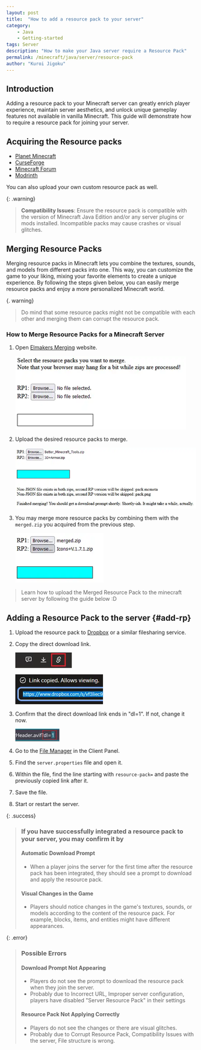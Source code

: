 ```yaml
---
layout: post
title:  "How to add a resource pack to your server"
category: 
    - Java
    - Getting-started
tags: Server
description: "How to make your Java server require a Resource Pack"
permalink: /minecraft/java/server/resource-pack
author: "Kuroi Jigoku"
---
```

## Introduction

Adding a resource pack to your Minecraft server can greatly enrich player experience, maintain server aesthetics, and unlock unique gameplay features not available in vanilla Minecraft. This guide will demonstrate how to require a resource pack for joining your server.

## Acquiring the Resource packs

- [Planet Minecraft](https://www.planetminecraft.com/ "A community-driven platform where users share various Minecraft content, including resource packs")
- [CurseForge](https://curseforge.com/minecraft/texture-packs/ "Known for hosting mods and addons for games, including Minecraft. It features a wide range of resource packs for Java Edition.")
- [Minecraft Forum](https://www.minecraftforum.net/forums/mapping-and-modding-java-edition/resource-packs "A longstanding community forum where players discuss and share Minecraft-related content, including resource packs.")
- [Modrinth](https://modrinth.com/resourcepacks "Modrinth is a platform tailored for Minecraft players and mod developers, offering a curated selection of mods, texture packs, and community content.")

You can also upload your own custom resource pack as well.

{: .warning}

> **Compatibility Issues**: Ensure the resource pack is compatible with the version of Minecraft Java Edition and/or any server plugins or mods installed. Incompatible packs may cause crashes or visual glitches.

## Merging Resource Packs

Merging resource packs in Minecraft lets you combine the textures, sounds, and models from different packs into one. This way, you can customize the game to your liking, mixing your favorite elements to create a unique experience. 
By following the steps given below, you can easily merge resource packs and enjoy a more personalized Minecraft world.

{. warning}

> Do mind that some resource packs might not be compatible with each other and merging them can corrupt the resource pack.

### How to Merge Resource Packs for a Minecraft Server

1. Open [Elmakers Merging](https://merge.elmakers.com/) website.

    ![Elmakers Merging](/assets/images/posts/ResourceMerge.webp)

2. Upload the desired resource packs to merge.

    ![Upload Resource Packs](/assets/images/posts/ResourceUpload.webp)

3. You may merge more resource packs by combining them with the `merged.zip` you acquired from the previous step.

    ![Merge more Resource Packs](/assets/images/posts/MergedUpload.webp)

> Learn how to upload the Merged Resource Pack to the minecraft server by following the guide below :D

## Adding a Resource Pack to the server {#add-rp}

1. Upload the resource pack to [Dropbox](https://www.dropbox.com/home) or a similar filesharing service.

2. Copy the direct download link.

    ![Copy Link](/assets/images/posts/copy-dp-link.webp)

    ![Copied Link](/assets/images/posts/copied-dp-link.webp)

3. Confirm that the direct download link ends in "dl=1". If not, change it now.

    ![Change value of dl](/assets/images/posts/change-to-dl1.webp)

4. Go to the [File Manager](https://client.falixnodes.net/server/filemanager?dir=/) in the Client Panel.

5. Find the `server.properties` file and open it.

6. Within the file, find the line starting with `resource-pack=` and paste the previously copied link after it.

7. Save the file.

8. Start or restart the server.

{: .success}

> ### If you have successfully integrated a resource pack to your server, you may confirm it by
>
> #### Automatic Download Prompt
>
> - When a player joins the server for the first time after the resource pack has been integrated, they should see a prompt to download and apply the resource pack.
>
> #### Visual Changes in the Game
>
> - Players should notice changes in the game's textures, sounds, or models according to the content of the resource pack. For example, blocks, items, and entities might have different appearances.

{: .error}

> ### Possible Errors
>
> #### Download Prompt Not Appearing
>
> - Players do not see the prompt to download the resource pack when they join the server.
> - Probably due to Incorrect URL, Improper server configuration, players have disabled "Server Resource Pack" in their settings
>
> #### Resource Pack Not Applying Correctly
>
> - Players do not see the changes or there are visual glitches.
> - Probably due to Corrupt Resource Pack, Compatibility Issues with the server, File structure is wrong.

